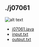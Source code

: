 ## ./j07061
![alt text](image.png)

- [j07061.java](j07061.java)
- [input.txt](input.txt)
- [output.txt](output.txt)
